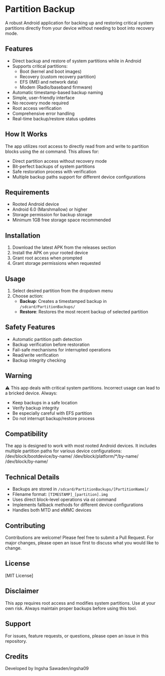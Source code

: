 # Partition Backup
A robust Android application for backing up and restoring critical system partitions directly from your device without needing to boot into recovery mode.

## Features
- Direct backup and restore of system partitions while in Android
- Supports critical partitions:
  - Boot (kernel and boot images)
  - Recovery (custom recovery partition)
  - EFS (IMEI and network data)
  - Modem (Radio/baseband firmware)
- Automatic timestamp-based backup naming
- Simple, user-friendly interface
- No recovery mode required
- Root access verification
- Comprehensive error handling
- Real-time backup/restore status updates

## How It Works
The app utilizes root access to directly read from and write to partition blocks using the `dd` command. This allows for:
- Direct partition access without recovery mode
- Bit-perfect backups of system partitions
- Safe restoration process with verification
- Multiple backup paths support for different device configurations

## Requirements
- Rooted Android device
- Android 6.0 (Marshmallow) or higher
- Storage permission for backup storage
- Minimum 1GB free storage space recommended

## Installation
1. Download the latest APK from the releases section
2. Install the APK on your rooted device
3. Grant root access when prompted
4. Grant storage permissions when requested

## Usage
1. Select desired partition from the dropdown menu
2. Choose action:
   - **Backup**: Creates a timestamped backup in `/sdcard/PartitionBackups/`
   - **Restore**: Restores the most recent backup of selected partition

## Safety Features
- Automatic partition path detection
- Backup verification before restoration
- Fail-safe mechanisms for interrupted operations
- Read/write verification
- Backup integrity checking

## Warning
⚠️ This app deals with critical system partitions. Incorrect usage can lead to a bricked device. Always:
- Keep backups in a safe location
- Verify backup integrity
- Be especially careful with EFS partition
- Do not interrupt backup/restore process

## Compatibility
The app is designed to work with most rooted Android devices. It includes multiple partition paths for various device configurations:
/dev/block/bootdevice/by-name/
/dev/block/platform/*/by-name/
/dev/block/by-name/


## Technical Details
- Backups are stored in `/sdcard/PartitionBackups/[PartitionName]/`
- Filename format: `[TIMESTAMP]_[partition].img`
- Uses direct block-level operations via `dd` command
- Implements fallback methods for different device configurations
- Handles both MTD and eMMC devices

## Contributing
Contributions are welcome! Please feel free to submit a Pull Request. For major changes, please open an issue first to discuss what you would like to change.

## License
[MIT License]

## Disclaimer
This app requires root access and modifies system partitions. Use at your own risk. Always maintain proper backups before using this tool.

## Support
For issues, feature requests, or questions, please open an issue in this repository.

## Credits
Developed by Ingsha Sawaden/ingsha09

